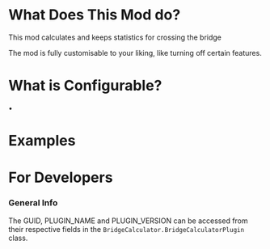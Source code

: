 # What Does This Mod do?

This mod calculates and keeps statistics for crossing the bridge

The mod is fully customisable to your liking, like turning off certain features.

# What is Configurable?

• 

# Examples


# For Developers

### General Info
The GUID, PLUGIN_NAME and PLUGIN_VERSION can be accessed from their respective fields in the `BridgeCalculator.BridgeCalculatorPlugin` class.
